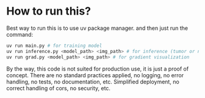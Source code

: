 # How to run this?

Best way to run this is to use uv package manager. and then just run the command:

```bash
uv run main.py # for training model
uv run inference.py <model_path> <img_path> # for inference (tumor or not tumor for given image)
uv run grad.py <model_path> <img_path> # for gradient visualization
```

By the way, this code is not suited for production use, it is just a proof of concept. There are no standard practices applied, no logging, no error handling, no tests, no documentation, etc. Simplified deployment, no correct handling of cors, no security, etc.
